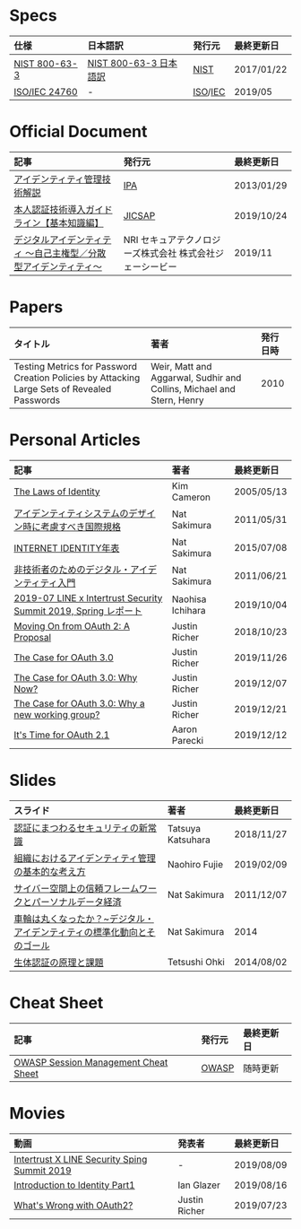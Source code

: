# Specs
|仕様|日本語訳|発行元|最終更新日|
|:---|:---|:---|:---|
|[NIST 800-63-3](https://pages.nist.gov/800-63-3/)|[NIST 800-63-3 日本語訳](https://openid-foundation-japan.github.io/800-63-3-final/index.ja.html)|[NIST](https://www.nist.gov/)|2017/01/22|
|[ISO/IEC 24760](https://standards.iso.org/ittf/PubliclyAvailableStandards/index.html)|-|[ISO](https://www.iso.org/)/[IEC](https://www.iec.ch/)|2019/05|

# Official Document
|記事|発行元|最終更新日|
|:---|:---|:---|
|[アイデンティティ管理技術解説](https://www.ipa.go.jp/security/idm/)|[IPA](https://www.ipa.go.jp)|2013/01/29|
|[本人認証技術導入ガイドライン【基本知識編】](https://www.jicsap.com/public/guidelines.htm)|[JICSAP](http://jicsap.com/)|2019/10/24|
|[デジタルアイデンティティ 〜自己主権型／分散型アイデンティティ〜](https://www.nri.com/-/media/Corporate/jp/Files/PDF/service/ips/technology_1.pdf)|NRI セキュアテクノロジーズ株式会社 株式会社ジェーシービー|2019/11|

# Papers
|タイトル|著者|発行日時|
|:---|:---|:---|
|Testing Metrics for Password Creation Policies by Attacking Large Sets of Revealed Passwords|Weir, Matt and Aggarwal, Sudhir and Collins, Michael and Stern, Henry|2010|

# Personal Articles
|記事|著者|最終更新日|
|:---|:---|:---|
|[The Laws of Identity](https://www.identityblog.com/stories/2005/05/13/TheLawsOfIdentity.pdf)|Kim Cameron|2005/05/13|
|[アイデンティティシステムのデザイン時に考慮すべき国際規格](https://www.sakimura.org/2011/05/1111/)|Nat Sakimura|2011/05/31|
|[INTERNET IDENTITY年表](http://www.sakimura.org/misc/internet_identity_history/)|Nat Sakimura|2015/07/08|
|[非技術者のためのデジタル・アイデンティティ入門](https://www.sakimura.org/2011/06/1124/)|Nat Sakimura|2011/06/21|
|[2019-07 LINE x Intertrust Security Summit 2019, Spring レポート](https://engineering.linecorp.com/ja/blog/line-x-intertrust-security-summit-2019-spring-report/)|Naohisa Ichihara|2019/10/04|
|[Moving On from OAuth 2: A Proposal](https://medium.com/@justinsecurity/moving-on-from-oauth-2-629a00133ade)|Justin Richer|2018/10/23|
|[The Case for OAuth 3.0](https://medium.com/@justinsecurity/the-case-for-oauth-3-0-5c7537e3f9c3)|Justin Richer|2019/11/26|
|[The Case for OAuth 3.0: Why Now?](https://medium.com/@justinsecurity/the-case-for-oauth-3-0-why-now-a15ffdc77fd5)|Justin Richer|2019/12/07|
|[The Case for OAuth 3.0: Why a new working group?](https://medium.com/@justinsecurity/the-case-for-oauth-3-0-why-a-new-working-group-d6229ba8e36)|Justin Richer|2019/12/21|
|[It's Time for OAuth 2.1](https://aaronparecki.com/2019/12/12/21/its-time-for-oauth-2-dot-1)|Aaron Parecki|2019/12/12|

# Slides
|スライド|著者|最終更新日|
|:---|:---|:---|
|[認証にまつわるセキュリティの新常識](https://speakerdeck.com/kthrtty/ren-zheng-nimatuwarusekiyuriteifalsexin-chang-shi)|Tatsuya Katsuhara|2018/11/27|
|[組織におけるアイデンティティ管理の基本的な考え方](https://www.slideshare.net/naohiro.fujie/ss-131091269)|Naohiro Fujie|2019/02/09|
|[サイバー空間上の信頼フレームワークとパーソナルデータ経済](https://www.slideshare.net/nat_sakimura/ss-10499356)|Nat Sakimura|2011/12/07|
|[車輪は丸くなったか？~デジタル・アイデンティティの標準化動向とそのゴール](https://www.slideshare.net/nat_sakimura/ss-61772181)|Nat Sakimura|2014|
|[生体認証の原理と課題](http://www.mims.meiji.ac.jp/education/project/suuriB/2014.files/amsB20140802Ohki.pdf)|Tetsushi Ohki|2014/08/02|

# Cheat Sheet
|記事|発行元|最終更新日|
|:---|:---|:---|
|[OWASP Session Management Cheat Sheet](https://www.owasp.org/index.php/Session_Management_Cheat_Sheet)|[OWASP](https://www.owasp.org)|随時更新|


# Movies
|動画|発表者|最終更新日|
|:---|:---|:---|
|[Intertrust X LINE Security Sping Summit 2019](https://www.youtube.com/playlist?list=PL6Bi8wZB72dZ7gvwaZrh8Odnckv58-svw)|-|2019/08/09|
|[Introduction to Identity Part1](https://www.youtube.com/watch?v=T5w1EXqMqR0)|Ian Glazer|2019/08/16|
|[What's Wrong with OAuth2?](https://www.youtube.com/watch?v=OLwz7pIXOWQ)|Justin Richer|2019/07/23|
